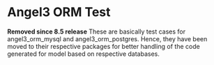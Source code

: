 # Angel3 ORM Test

**Removed since 8.5 release**
These are basically test cases for angel3_orm_mysql and angel3_orm_postgres. Hence, they have been moved to their respective packages for better handling of the code generated for model based on respective databases.
